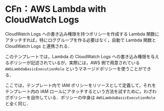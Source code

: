 # CFn：AWS Lambda with CloudWatch Logs

CloudWatch Logs への書き込み権限を持つポリシーを作成する Lambda 関数にアタッチすれば，特にロググループを作る必要はなく，自動で Lambda 関数と CloudWatch Logs と連携される．

このテンプレートでは，Lambda の CloudWatch Logs への書き込み権限を与えるポリシーが記述されているが，実際には，AWS 側で用意されている `AWSLambdaBasicExecutionRole` というマネージドポリシーを使うことができる．

ここでは，テンプレート内で IAM ポリシーをリソースとして定義して，それをテンプレート内の IAM ロールにアタッチするという方法を試すために，わざわざポリシーを自作している．ポリシーの中身は `AWSLambdaBasicExecutionRole` と全く同じ．
